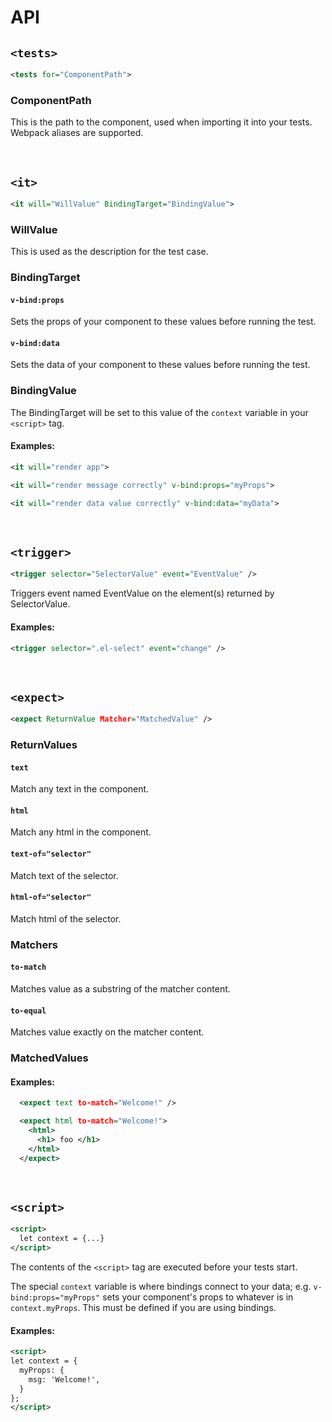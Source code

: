 # API

## `<tests>`
```xml
<tests for="ComponentPath">
```

### ComponentPath

This is the path to the component, used when importing it into your tests. Webpack aliases are supported.

<br>

## `<it>`
```xml
<it will="WillValue" BindingTarget="BindingValue">
```

### WillValue
This is used as the description for the test case.

### BindingTarget

#### `v-bind:props`
Sets the props of your component to these values before running the test.

#### `v-bind:data`
Sets the data of your component to these values before running the test.

### BindingValue

The BindingTarget will be set to this value of the `context` variable in your `<script>` tag. 

#### Examples:
```xml
<it will="render app">
```
```xml
<it will="render message correctly" v-bind:props="myProps">
```
```xml
<it will="render data value correctly" v-bind:data="myData">
```

<br>

## `<trigger>`
```xml
<trigger selector="SelectorValue" event="EventValue" />
```

Triggers event named EventValue on the element(s) returned by SelectorValue.

#### Examples: 
```xml
<trigger selector=".el-select" event="change" />
```

<br>

## `<expect>`
```xml
<expect ReturnValue Matcher="MatchedValue" />
```

### ReturnValues

#### `text`

Match any text in the component.

#### `html`

Match any html in the component.

#### `text-of="selector"`

Match text of the selector.

#### `html-of="selector"`

Match html of the selector.

### Matchers

#### `to-match`

Matches value as a substring of the matcher content.

#### `to-equal`

Matches value exactly on the matcher content.

### MatchedValues

#### Examples:

```xml
  <expect text to-match="Welcome!" />
```

```xml
  <expect html to-match="Welcome!">
    <html>
      <h1> foo </h1>
    </html>
  </expect>
```

<br>

## `<script>`
```xml
<script>
  let context = {...}
</script>
```

The contents of the `<script>` tag are executed before your tests start. 

The special `context` variable is where bindings connect to your data; e.g. `v-bind:props="myProps"` sets your component's props to whatever is in `context.myProps`. This must be defined if you are using bindings.

#### Examples:
```xml
<script>
let context = {
  myProps: {
    msg: 'Welcome!',
  }
};
</script>
```
